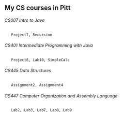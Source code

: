 ## My CS courses in Pitt

###### CS007 Intro to Java
       Project7, Recursion
###### CS401 Intermediate Programming with Java
       Project8, Lab10, SimpleCalc
###### CS445 Data Structures
       Assignment2, Assignment4
###### CS447 Computer Organization and Assembly Language
       Lab2, Lab3, Lab7, Lab8, Lab9
